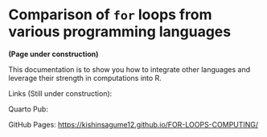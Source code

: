 Comparison of `for` loops from various programming languages
================

**(Page under construction)**

This documentation is to show you how to integrate other languages and
leverage their strength in computations into R.

Links (Still under construction):

Quarto Pub:

GitHub Pages: <https://kishinsagume12.github.io/FOR-LOOPS-COMPUTING/>
